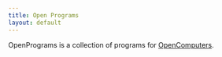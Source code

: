```yaml
---
title: Open Programs
layout: default
---
```


OpenPrograms is a collection of programs for [OpenComputers](https://github.com/MightyPirates/OpenComputers).
